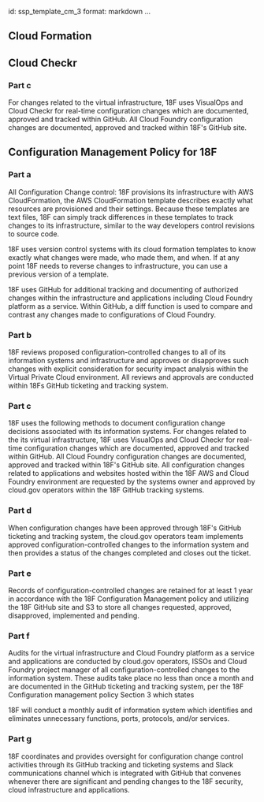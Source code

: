 id: ssp_template_cm_3
format: markdown
...
## Cloud Formation
## Cloud Checkr

### Part c

For changes related to the virtual infrastructure, 18F uses VisualOps and Cloud Checkr for real-time configuration changes which are documented, approved and tracked within GitHub. All Cloud Foundry configuration changes are documented, approved and tracked within 18F's GitHub site.
## Configuration Management Policy for 18F

### Part a

All Configuration Change control:
18F provisions its infrastructure with AWS CloudFormation, the AWS CloudFormation
template describes exactly what resources are provisioned and their settings.
Because these templates are text files, 18F can simply track differences in
these templates to track changes to its infrastructure, similar to the way
developers control revisions to source code.

18F uses version control systems with its cloud formation templates to know
exactly what changes were made, who made them, and when. If at any point 18F
needs to reverse changes to infrastructure, you can use a previous version of
a template.

18F uses GitHub for additional tracking and documenting of authorized changes
within the infrastructure and applications including Cloud Foundry platform as
a service. Within GitHub, a diff function is used to compare and contrast any
changes made to configurations of Cloud Foundry.

### Part b

18F reviews proposed configuration-controlled changes to all of its information
systems and infrastructure and approves or disapproves such changes with explicit
consideration for security impact analysis within the Virtual Private Cloud
environment. All reviews and approvals are conducted within 18Fs GitHub ticketing
and tracking system.

### Part c

18F uses the following methods to document configuration change decisions
associated with its information systems.  For changes related to the its
virtual infrastructure, 18F uses VisualOps and Cloud Checkr for real-time
configuration changes which are documented, approved and tracked within GitHub.
All Cloud Foundry configuration changes are documented, approved and tracked
within 18F's GitHub site.  All configuration changes related to applications
and websites hosted within the 18F AWS and Cloud Foundry environment are
requested by the systems owner and approved by cloud.gov operators within the 18F GitHub
tracking systems.

### Part d

When configuration changes have been approved through 18F's GitHub
ticketing and tracking system, the cloud.gov operators team implements approved configuration-controlled
changes to the information system and then provides a status of the changes
completed and closes out the ticket.

### Part e

Records of configuration-controlled
changes are retained for at least 1 year in accordance with the 18F Configuration
Management policy and utilizing the 18F GitHub site and S3 to store all changes
requested, approved, disapproved, implemented and pending.

### Part f

Audits for the virtual infrastructure and Cloud Foundry platform as a
service and applications are conducted by cloud.gov operators, ISSOs and Cloud Foundry
project manager of all configuration-controlled changes to the information
system.  These audits take place no less than once a month and are documented
in the GitHub ticketing and tracking system, per the 18F Configuration
management policy Section 3 which states

18F will conduct a monthly audit of information system which identifies and
eliminates unnecessary functions, ports, protocols, and/or services.

### Part g

18F coordinates
and provides oversight for configuration change control activities through its
GitHub tracking and ticketing systems and Slack communications channel which
is integrated with GitHub that convenes whenever there are significant and pending
changes to the 18F security, cloud infrastructure and applications.
